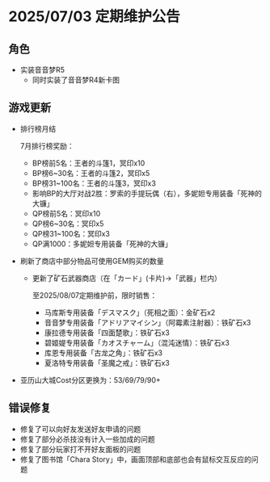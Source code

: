 # 2025/07/03 定期维护公告

## 角色

- 实装音音梦R5
  - 同时实装了音音梦R4新卡图

## 游戏更新

- 排行榜月结

  7月排行榜奖励：

  - BP榜前5名：王者的斗篷1，冥印x10
  - BP榜6~30名：王者的斗篷2，冥印x5
  - BP榜31~100名：王者的斗篷3，冥印x3
  - 影响BP的大厅对战2胜：罗索的手提玩偶（右），多妮妲专用装备「死神的大镰」
  - QP榜前5名：冥印x10
  - QP榜6~30名：冥印x5
  - QP榜31~100名：冥印x3
  - QP满1000：多妮妲专用装备「死神的大镰」

- 刷新了商店中部分物品可使用GEM购买的数量

  - 更新了矿石武器商店（在「カード」(卡片)→「武器」栏内）

    至2025/08/07定期维护前，限时销售：

    - 马库斯专用装备「デスマスク」（死相之面）：金矿石x2
    - 音音梦专用装备「アドリアマイシン」（阿霉素注射器）：铁矿石x3
    - 康拉德专用装备「四面楚歌」：铁矿石x3
    - 碧姬媞专用装备「カオスチャーム」（混沌迷情）：铁矿石x3
    - 库恩专用装备「古龙之角」：铁矿石x3
    - 夏洛特专用装备「圣魔之戒」：铁矿石x3

- 亚历山大城Cost分区更换为：53/69/79/90+

## 错误修复

- 修复了可以向好友发送好友申请的问题
- 修复了部分必杀技没有计入一些加成的问题
- 修复了部分玩家打不开好友面板的问题
- 修复了图书馆「Chara Story」中，画面顶部和底部也会有鼠标交互反应的问题